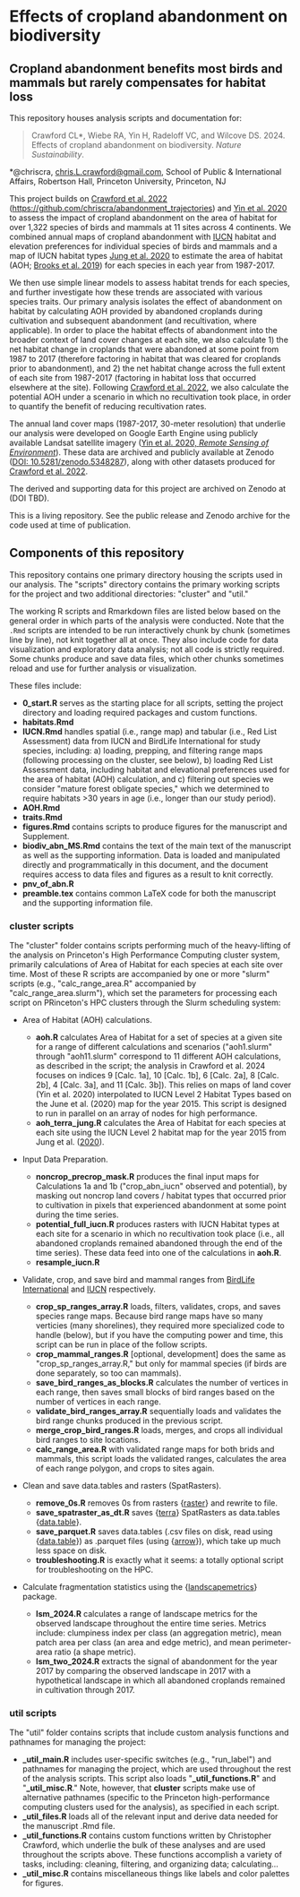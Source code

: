 # Effects of cropland abandonment on biodiversity
## Cropland abandonment benefits most birds and mammals but rarely compensates for habitat loss

This repository houses analysis scripts and documentation for:

> Crawford CL\*, Wiebe RA, Yin H, Radeloff VC, and Wilcove DS. 2024. Effects of cropland abandonment on biodiversity. *Nature Sustainability*.

\*@chriscra, chris.L.crawford@gmail.com, School of Public & International Affairs, Robertson Hall, Princeton University, Princeton, NJ

This project builds on [Crawford et al. 2022](https://doi.org/10.1126/sciadv.abm8999) (https://github.com/chriscra/abandonment_trajectories) and [Yin et al. 2020](https://doi.org/10.1016/j.rse.2020.111873) to assess the impact of cropland abandonment on the area of habitat for over 1,322 species of birds and mammals at 11 sites across 4 continents.
We combined annual maps of cropland abandonment with [IUCN](https://www.iucnredlist.org/) habitat and elevation preferences for individual species of birds and mammals and a map of IUCN habitat types [Jung et al. 2020](https://www.nature.com/articles/s41597-020-00599-8) to estimate the area of habitat (AOH; [Brooks et al. 2019](https://doi.org/10.1016/j.tree.2019.06.009)) for each species in each year from 1987-2017.

We then use simple linear models to assess habitat trends for each species, and further investigate how these trends are associated with various species traits.
Our primary analysis isolates the effect of abandonment on habitat by calculating AOH provided by abandoned croplands during cultivation and subsequent abandonment (and recultivation, where applicable). 
In order to place the habitat effects of abandonment into the broader context of land cover changes at each site, we also calculate 1) the net habitat change in croplands that were abandoned at some point from 1987 to 2017 (therefore factoring in habitat that was cleared for croplands prior to abandonment), and 2) the net habitat change across the full extent of each site from 1987-2017 (factoring in habitat loss that occurred elsewhere at the site).
Following [Crawford et al. 2022](https://doi.org/10.1126/sciadv.abm8999), we also calculate the potential AOH under a scenario in which no recultivation took place, in order to quantify the benefit of reducing recultivation rates.

The annual land cover maps (1987-2017, 30-meter resolution) that underlie our analysis were developed on Google Earth Engine using publicly available Landsat satellite imagery ([Yin et al. 2020, *Remote Sensing of Environment*](https://doi.org/10.1016/j.rse.2020.111873)).
These data are archived and publicly available at Zenodo ([DOI: 10.5281/zenodo.5348287](https://doi.org/10.5281/zenodo.5348287)), along with other datasets produced for [Crawford et al. 2022](https://doi.org/10.1126/sciadv.abm8999).

The derived and supporting data for this project are archived on Zenodo at (DOI TBD).

This is a living repository.
See the public release and Zenodo archive for the code used at time of publication. 

## Components of this repository

This repository contains one primary directory housing the scripts used in our analysis.
The "scripts" directory contains the primary working scripts for the project and two additional directories: "cluster" and "util." 

The working R scripts and Rmarkdown files are listed below based on the general order in which parts of the analysis were conducted. 
Note that the `.Rmd` scripts are intended to be run interactively chunk by chunk (sometimes line by line), not knit together all at once. 
They also include code for data visualization and exploratory data analysis; not all code is strictly required. 
Some chunks produce and save data files, which other chunks sometimes reload and use for further analysis or visualization.

These files include:

- **0_start.R** serves as the starting place for all scripts, setting the project directory and loading required packages and custom functions.
- **habitats.Rmd**
- **IUCN.Rmd** handles spatial (i.e., range map) and tabular (i.e., Red List Assessment) data from IUCN and BirdLife International for study species, including: a) loading, prepping, and filtering range maps (following processing on the cluster, see below), b) loading Red List Assessment data, including habitat and elevational preferences used for the area of habitat (AOH) calculation, and c) filtering out species we consider "mature forest obligate species," which we determined to require habitats >30 years in age (i.e., longer than our study period).
- **AOH.Rmd**
- **traits.Rmd**
- **figures.Rmd** contains scripts to produce figures for the manuscript and Supplement.
- **biodiv_abn_MS.Rmd** contains the text of the main text of the manuscript as well as the supporting information. Data is loaded and manipulated directly and programmatically in this document, and the document requires access to data files and figures as a result to knit correctly.
- **pnv_of_abn.R**
- **preamble.tex** contains common LaTeX code for both the manuscript and the supporting information file.


### cluster scripts

The "cluster" folder contains scripts performing much of the heavy-lifting of the analysis on Princeton's High Performance Computing cluster system, primarily calculations of Area of Habitat for each species at each site over time.
Most of these R scripts are accompanied by one or more "slurm" scripts (e.g., "calc_range_area.R" accompanied by "calc_range_area.slurm"), which set the parameters for processing each script on PRinceton's HPC clusters through the Slurm scheduling system:

- Area of Habitat (AOH) calculations.  
    - **aoh.R** calculates Area of Habitat for a set of species at a given site for a range of different calculations and scenarios ("aoh1.slurm" through "aoh11.slurm" correspond to 11 different AOH calculations, as described in the script; the analysis in Crawford et al. 2024 focuses on indices 9 [Calc. 1a], 10 [Calc. 1b], 6 [Calc. 2a], 8 [Calc. 2b], 4 [Calc. 3a], and 11 [Calc. 3b]). This relies on maps of land cover (Yin et al. 2020) interpolated to IUCN Level 2 Habitat Types based on the June et al. (2020) map for the year 2015. This script is designed to run in parallel on an array of nodes for high performance.
    - **aoh_terra_jung.R** calculates the Area of Habitat for each species at each site using the IUCN Level 2 habitat map for the year 2015 from Jung et al. ([2020](https://www.nature.com/articles/s41597-020-00599-8)).

- Input Data Preparation.  
    - **noncrop_precrop_mask.R** produces the final input maps for Calculations 1a and 1b ("crop_abn_iucn" observed and potential), by masking out noncrop land covers / habitat types that occurred prior to cultivation in pixels that experienced abandonment at some point during the time series.
    - **potential_full_iucn.R** produces rasters with IUCN Habitat types at each site for a scenario in which no recultivation took place (i.e., all abandoned croplands remained abandoned through the end of the time series). These data feed into one of the calculations in **aoh.R**.
    - **resample_iucn.R**

- Validate, crop, and save bird and mammal ranges from [BirdLife International](https://datazone.birdlife.org/home) and [IUCN](https://www.iucnredlist.org/resources/spatial-data-download) respectively.  
    - **crop_sp_ranges_array.R** loads, filters, validates, crops, and saves species range maps. Because bird range maps have so many verticies (many shorelines), they required more specialized code to handle (below), but if you have the computing power and time, this script can be run in place of the follow scripts.
    - **crop_mammal_ranges.R** [optional, development] does the same as "crop_sp_ranges_array.R," but only for mammal species (if birds are done separately, so too can mammals).
    - **save_bird_ranges_as_blocks.R** calculates the number of vertices in each range, then saves small blocks of bird ranges based on the number of vertices in each range.
    - **validate_bird_ranges_array.R** sequentially loads and validates the bird range chunks produced in the previous script.
    - **merge_crop_bird_ranges.R** loads, merges, and crops all individual bird ranges to site locations.
    - **calc_range_area.R** with validated range maps for both brids and mammals, this script loads the validated ranges, calculates the area of each range polygon, and crops to sites again. 

- Clean and save data.tables and rasters (SpatRasters).  
    - **remove_0s.R** removes 0s from rasters {[raster](https://rspatial.github.io/raster/index.html)} and rewrite to file.
    - **save_spatraster_as_dt.R** saves {[terra](https://rspatial.github.io/terra/index.html)} SpatRasters as data.tables {[data.table](https://rdatatable.gitlab.io/data.table/)}.
    - **save_parquet.R** saves data.tables (.csv files on disk, read using {[data.table](https://rdatatable.gitlab.io/data.table/)}) as .parquet files (using {[arrow](https://arrow.apache.org/docs/r/)}), which take up much less space on disk. 
    - **troubleshooting.R** is exactly what it seems: a totally optional script for troubleshooting on the HPC. 

- Calculate fragmentation statistics using the {[landscapemetrics](https://r-spatialecology.github.io/landscapemetrics/)} package.  
    - **lsm_2024.R** calculates a range of landscape metrics for the observed landscape throughout the entire time series. Metrics include: clumpiness index per class (an aggregation metric), mean patch area per class (an area and edge metric), and mean perimeter-area ratio (a shape metric).
    - **lsm_two_2024.R** extracts the signal of abandonment for the year 2017 by comparing the observed landscape in 2017 with a hypothetical landscape in which all abandoned croplands remained in cultivation through 2017.


### util scripts

The "util" folder contains scripts that include custom analysis functions and pathnames for managing the project:

- **_util_main.R** includes user-specific switches (e.g., "run_label") and pathnames for managing the project, which are used throughout the rest of the analysis scripts. This script also loads "**_util_functions.R**" and "**_util_misc.R**." Note, however, that **cluster** scripts make use of alternative pathnames (specific to the Princeton high-performance computing clusters used for the analysis), as specified in each script.
- **_util_files.R** loads all of the relevant input and derive data needed for the manuscript .Rmd file. 
- **_util_functions.R** contains custom functions written by Christopher Crawford, which underlie the bulk of these analyses and are used throughout the scripts above. These functions accomplish a variety of tasks, including: cleaning, filtering, and organizing data; calculating...
- **_util_misc.R** contains miscellaneous things like labels and color palettes for figures. 
